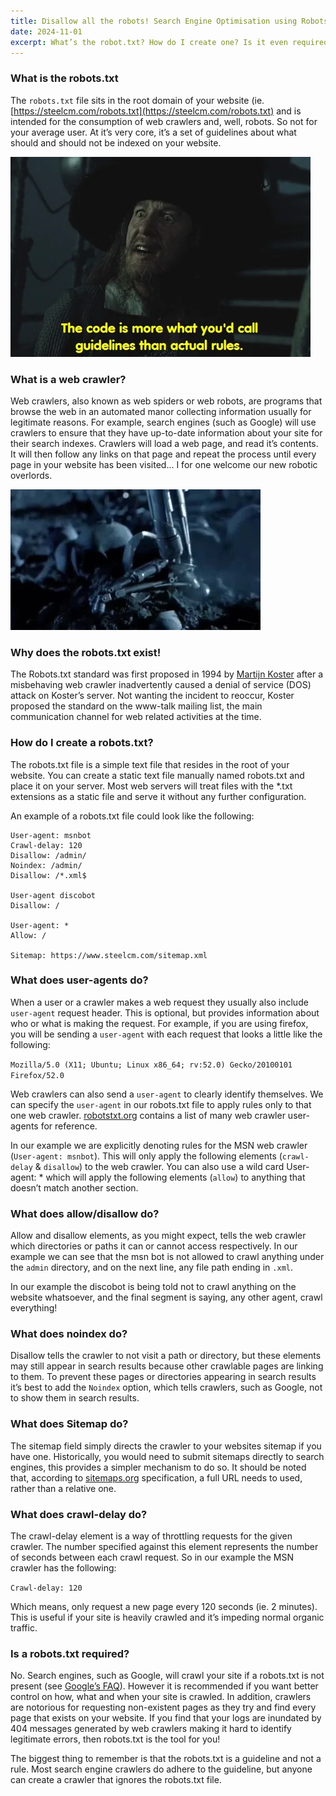 ```yaml
---
title: Disallow all the robots! Search Engine Optimisation using Robots.txt
date: 2024-11-01
excerpt: What’s the robot.txt? How do I create one? Is it even required?!
---
```


### What is the robots.txt

The `robots.txt` file sits in the root domain of your website (ie.
[https://steelcm.com/robots.txt](https://steelcm.com/robots.txt) and is intended
for the consumption of web crawlers and, well, robots. So not for your average
user. At it’s very core, it’s a set of guidelines about what should and should
not be indexed on your website.

![image](/images/code-is-more-of-a-guideline.webp)

### What is a web crawler?

Web crawlers, also known as web spiders or web robots, are programs that browse
the web in an automated manor collecting information usually for legitimate
reasons. For example, search engines (such as Google) will use crawlers to
ensure that they have up-to-date information about your site for their search
indexes. Crawlers will load a web page, and read it’s contents. It will then
follow any links on that page and repeat the process until every page in your
website has been visited… I for one welcome our new robotic overlords.

![image](/images/robot-overlords.webp)

### Why does the robots.txt exist!

The Robots.txt standard was first proposed in 1994 by
[Martijn Koster](https://en.wikipedia.org/wiki/Martijn_Koster) after a
misbehaving web crawler inadvertently caused a denial of service (DOS) attack on
Koster’s server. Not wanting the incident to reoccur, Koster proposed the
standard on the www-talk mailing list, the main communication channel for web
related activities at the time.

### How do I create a robots.txt?

The robots.txt file is a simple text file that resides in the root of your
website. You can create a static text file manually named robots.txt and place
it on your server. Most web servers will treat files with the \*.txt extensions
as a static file and serve it without any further configuration.

An example of a robots.txt file could look like the following:

```
User-agent: msnbot
Crawl-delay: 120
Disallow: /admin/
Noindex: /admin/
Disallow: /*.xml$

User-agent discobot
Disallow: /

User-agent: *
Allow: /

Sitemap: https://www.steelcm.com/sitemap.xml
```

### What does user-agents do?

When a user or a crawler makes a web request they usually also include
`user-agent` request header. This is optional, but provides information about
who or what is making the request. For example, if you are using firefox, you
will be sending a `user-agent` with each request that looks a little like the
following:

`Mozilla/5.0 (X11; Ubuntu; Linux x86_64; rv:52.0) Gecko/20100101 Firefox/52.0`

Web crawlers can also send a `user-agent` to clearly identify themselves. We can
specify the `user-agent` in our robots.txt file to apply rules only to that one
web crawler. [robotstxt.org](https://www.robotstxt.org/db.html) contains a list
of many web crawler user-agents for reference.

In our example we are explicitly denoting rules for the MSN web crawler
(`User-agent: msnbot`). This will only apply the following elements
(`crawl-delay` & `disallow`) to the web crawler. You can also use a wild card
User-agent: \* which will apply the following elements (`allow`) to anything
that doesn’t match another section.

### What does allow/disallow do?

Allow and disallow elements, as you might expect, tells the web crawler which
directories or paths it can or cannot access respectively. In our example we can
see that the msn bot is not allowed to crawl anything under the `admin`
directory, and on the next line, any file path ending in `.xml`.

In our example the discobot is being told not to crawl anything on the website
whatsoever, and the final segment is saying, any other agent, crawl everything!

### What does noindex do?

Disallow tells the crawler to not visit a path or directory, but these elements
may still appear in search results because other crawlable pages are linking to
them. To prevent these pages or directories appearing in search results it’s
best to add the `Noindex` option, which tells crawlers, such as Google, not to
show them in search results.

### What does Sitemap do?

The sitemap field simply directs the crawler to your websites sitemap if you
have one. Historically, you would need to submit sitemaps directly to search
engines, this provides a simpler mechanism to do so. It should be noted that,
according to
[sitemaps.org](https://www.sitemaps.org/protocol.html#submit_robots)
specification, a full URL needs to used, rather than a relative one.

### What does crawl-delay do?

The crawl-delay element is a way of throttling requests for the given crawler.
The number specified against this element represents the number of seconds
between each crawl request. So in our example the MSN crawler has the following:

`Crawl-delay: 120`

Which means, only request a new page every 120 seconds (ie. 2 minutes). This is
useful if your site is heavily crawled and it’s impeding normal organic traffic.

### Is a robots.txt required?

No. Search engines, such as Google, will crawl your site if a robots.txt is not
present (see
[Google’s FAQ](https://developers.google.com/search/docs/crawling-indexing/robots/intro#h01)).
However it is recommended if you want better control on how, what and when your
site is crawled. In addition, crawlers are notorious for requesting non-existent
pages as they try and find every page that exists on your website. If you find
that your logs are inundated by 404 messages generated by web crawlers making it
hard to identify legitimate errors, then robots.txt is the tool for you!

The biggest thing to remember is that the robots.txt is a guideline and not a
rule. Most search engine crawlers do adhere to the guideline, but anyone can
create a crawler that ignores the robots.txt file.
